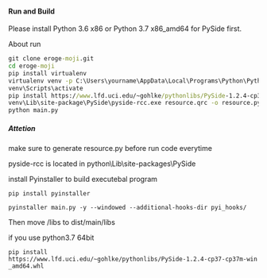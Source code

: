 #### Run and Build  

Please install Python 3.6 x86 or Python 3.7 x86_amd64 for PySide first.

About run

```cmd
git clone eroge-moji.git
cd eroge-moji
pip install virtualenv
virtualenv venv -p C:\Users\yourname\AppData\Local\Programs\Python\Python36-32\python.exe
venv\Scripts\activate
pip install https://www.lfd.uci.edu/~gohlke/pythonlibs/PySide‑1.2.4‑cp36‑cp36m‑win32.whl
venv\Lib\site-package\PySide\pyside-rcc.exe resource.qrc -o resource.py -py3
python main.py
```

##### Attetion

make sure to generate resource.py before run code everytime

pyside-rcc is located in python\Lib\site-packages\PySide

install Pyinstaller to build executebal program

`pip install pyinstaller`

`pyinstaller main.py -y --windowed --additional-hooks-dir pyi_hooks/`

Then move /libs to dist/main/libs

if you use python3.7 64bit

`pip install https://www.lfd.uci.edu/~gohlke/pythonlibs/PySide‑1.2.4‑cp37‑cp37m‑win_amd64.whl`
